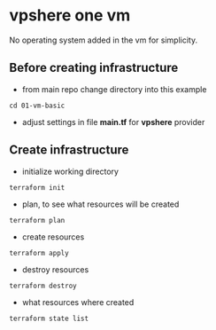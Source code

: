 # vpshere one vm
No operating system added in the vm for simplicity.

## Before creating infrastructure
- from main repo change directory into this example
```
cd 01-vm-basic
```
- adjust settings in file __main.tf__ for __vpshere__ provider

## Create infrastructure
- initialize working directory
```
terraform init
```
- plan, to see what resources will be created
```
terraform plan
```

- create resources
```
terraform apply
```

- destroy resources
```
terraform destroy
```

- what resources where created
```
terraform state list
```
